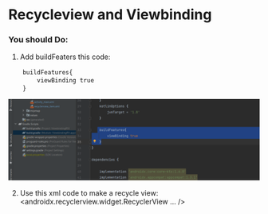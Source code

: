 # Recycleview and Viewbinding

### You should Do:
1. Add buildFeaters this code:
```
    buildFeatures{
        viewBinding true
    }
```
![Screenshot](./media/add_build_features.png)

2) Use this xml code to make a recycle view:
   <androidx.recyclerview.widget.RecyclerView
   ...
   />
   
